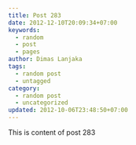 ```yaml
---
title: Post 283
date: 2012-12-10T20:09:34+07:00
keywords:
  - random
  - post
  - pages
author: Dimas Lanjaka
tags:
  - random post
  - untagged
category:
  - random post
  - uncategorized
updated: 2012-10-06T23:48:50+07:00
---
```

This is content of post 283